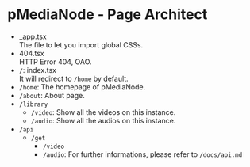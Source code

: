 # pMediaNode - Page Architect
- _app.tsx\
  The file to let you import global CSSs.
- 404.tsx\
  HTTP Error 404, OAO.
- `/`: index.tsx\
  It will redirect to `/home` by default.
- `/home`: The homepage of pMediaNode.
- `/about`: About page.
- `/library`
  - `/video`: Show all the videos on this instance.
  - `/audio`: Show all the audios on this instance.
- `/api`
  - `/get`
    - `/video`
    - `/audio`: For further informations, please refer to `/docs/api.md`

